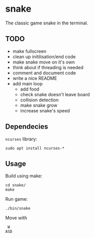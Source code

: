 # snake
The classic game snake in the terminal.

## TODO
- make fullscreen
- clean up initilisation/end code
- make snake move on it's own
- think about if threading is needed
- comment and document code
- write a nice README
- add main loop
    - add food 
    - check snake doesn't leave board
    - collision detection
    - make snake grow
    - increase snake's speed

## Dependecies
`ncurses` library:
```
sudo apt install ncurses-*
```

## Usage
Build using make:
```
cd snake/
make
```

Run game:
```
./bin/snake
```

Move with
```
 W
ASD
```


